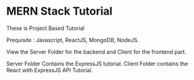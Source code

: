 # MERN Stack Tutorial

These is Project Based Tutorial

Prequisite : Javascript, ReactJS, MongoDB, NodeJS.

View the Server Folder for the backend and Client for the frontend part.

Server Folder Contains the ExpressJS tutorial.
Client Folder contains the React with ExpressJS API Tutorial.
